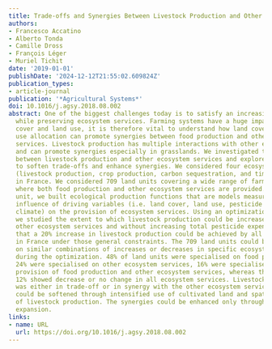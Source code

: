 ```yaml
---
title: Trade-offs and Synergies Between Livestock Production and Other Ecosystem Services
authors:
- Francesco Accatino
- Alberto Tonda
- Camille Dross
- François Léger
- Muriel Tichit
date: '2019-01-01'
publishDate: '2024-12-12T21:55:02.609824Z'
publication_types:
- article-journal
publication: '*Agricultural Systems*'
doi: 10.1016/j.agsy.2018.08.002
abstract: One of the biggest challenges today is to satisfy an increasing food demand
  while preserving ecosystem services. Farming systems have a huge impact on land
  cover and land use, it is therefore vital to understand how land cover and land
  use allocation can promote synergies between food production and other ecosystem
  services. Livestock production has multiple interactions with other ecosystem services
  and can promote synergies especially in grasslands. We investigated the interactions
  between livestock production and other ecosystem services and explored strategies
  to soften trade-offs and enhance synergies. We considered four ecosystem services
  (livestock production, crop production, carbon sequestration, and timber growth)
  in France. We considered 709 land units covering a wide range of farming systems
  where both food production and other ecosystem services are provided. For each land
  unit, we built ecological production functions that are models measuring the statistical
  influence of driving variables (i.e. land cover, land use, pesticide expense, and
  climate) on the provision of ecosystem services. Using an optimization procedure,
  we studied the extent to which livestock production could be increased without reducing
  other ecosystem services and without increasing total pesticide expense. We found
  that a 20% increase in livestock production could be achieved by all farming systems
  in France under those general constraints. The 709 land units could be grouped based
  on similar combinations of increases or decreases in specific ecosystem services
  during the optimization. 48% of land units were specialised on food production,
  24% were specialised on other ecosystem services, 16% were specialised on the mixed
  provision of food production and other ecosystem services, whereas the remaining
  12% showed decrease or no change in all ecosystem services. Livestock production
  was either in trade-off or in synergy with the other ecosystem services. The trade-offs
  could be softened through intensified use of cultivated land and spatial segregation
  of livestock production. The synergies could be enhanced only through major grassland
  expansion.
links:
- name: URL
  url: https://doi.org/10.1016/j.agsy.2018.08.002
---
```

